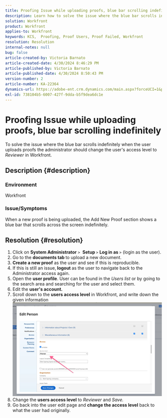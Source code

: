 ```yaml
---
title: Proofing Issue while uploading proofs, blue bar scrolling indefinitely
description: Learn how to solve the issue where the blue bar scrolls indefinitely when you upload proofs on Workfront.
solution: Workfront
product: Workfront
applies-to: Workfront
keywords: KCS,  Proofing, Proof Users, Proof Failed, Workfront
resolution: Resolution
internal-notes: null
bug: false
article-created-by: Victoria Barnato
article-created-date: 4/30/2024 8:46:29 PM
article-published-by: Victoria Barnato
article-published-date: 4/30/2024 8:50:43 PM
version-number: 2
article-number: KA-22364
dynamics-url: https://adobe-ent.crm.dynamics.com/main.aspx?forceUCI=1&pagetype=entityrecord&etn=knowledgearticle&id=bfcf85b5-3207-ef11-9f8a-6045bd0a08d9
exl-id: 738104b5-6007-427f-9dda-b5f9dea6dc1e
---
```

# Proofing Issue while uploading proofs, blue bar scrolling indefinitely


To solve the issue where the blue bar scrolls indefinitely when the user uploads proofs the administrator should change the user's access level to *Reviewer* in Workfront.

## Description {#description}


### Environment

Workfront

### Issue/Symptoms

When a new proof is being uploaded, the Add New Proof section shows a blue bar that scrolls across the screen indefinitely.


## Resolution {#resolution}


1. Click on <b>System Administrator</b> `>`  <b>Setup </b>`>` <b>Log in as </b>`>`  (login as the user).
2. Go to the <b>documents tab </b>to upload a new document.
3. <b>Create a new proof</b> as the user and see if this is reproducible.
4. If this is still an issue,<b> logout </b>as the user to navigate back to the Administrator access again.
5. Open the <b>user profile</b>. User can be found in the *Users list* or by going to the search area and searching for the user and select them.
6. Edit the <b>user's account.</b>
7. Scroll down to the <b>users access level</b> in Workfront, and write down the given information <b>![](assets/793b8303-2615-ee11-8f6e-6045bd0061cb.png)</b>
8. Change the <b>users access level</b> to *Reviewer* and *Save.*
9. Go back into the user edit page and <b>change the access level</b> back to what the user had originally.
